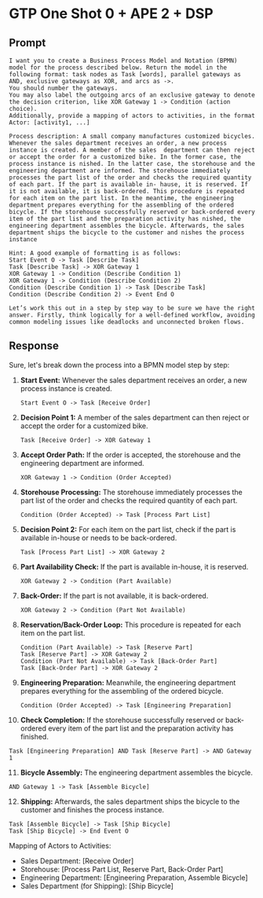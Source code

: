 # GTP One Shot 0 + APE 2 + DSP

## Prompt 

    I want you to create a Business Process Model and Notation (BPMN) model for the process described below. Return the model in the following format: task nodes as Task [words], parallel gateways as AND, exclusive gateways as XOR, and arcs as ->.
    You should number the gateways. 
    You may also label the outgoing arcs of an exclusive gateway to denote the decision criterion, like XOR Gateway 1 -> Condition (action choice). 
    Additionally, provide a mapping of actors to activities, in the format Actor: [activity1, ...]

    Process description: A small company manufactures customized bicycles. Whenever the sales department receives an order, a new process instance is created. A member of the sales  department can then reject or accept the order for a customized bike. In the former case, the process instance is nished. In the latter case, the storehouse and the engineering department are informed. The storehouse immediately processes the part list of the order and checks the required quantity of each part. If the part is available in- hause, it is reserved. If it is not available, it is back-ordered. This procedure is repeated for each item on the part list. In the meantime, the engineering department prepares everything for the assembling of the ordered bicycle. If the storehouse successfully reserved or back-ordered every item of the part list and the preparation activity has nished, the engineering department assembles the bicycle. Afterwards, the sales department ships the bicycle to the customer and nishes the process instance

    Hint: A good example of formatting is as follows:
    Start Event O -> Task [Describe Task]
    Task [Describe Task] -> XOR Gateway 1
    XOR Gateway 1 -> Condition (Describe Condition 1)
    XOR Gateway 1 -> Condition (Describe Condition 2)
    Condition (Describe Condition 1) -> Task [Describe Task]
    Condition (Describe Condition 2) -> Event End O

    Let’s work this out in a step by step way to be sure we have the right answer. Firstly, think logically for a well-defined workflow, avoiding common modeling issues like deadlocks and unconnected broken flows.

## Response
Sure, let's break down the process into a BPMN model step by step:

1. **Start Event:** Whenever the sales department receives an order, a new process instance is created.
   ```
   Start Event O -> Task [Receive Order]
   ```

2. **Decision Point 1:** A member of the sales department can then reject or accept the order for a customized bike.
   ```
   Task [Receive Order] -> XOR Gateway 1
   ```

3. **Accept Order Path:** If the order is accepted, the storehouse and the engineering department are informed.
   ```
   XOR Gateway 1 -> Condition (Order Accepted)
   ```

4. **Storehouse Processing:** The storehouse immediately processes the part list of the order and checks the required quantity of each part.
   ```
   Condition (Order Accepted) -> Task [Process Part List]
   ```

5. **Decision Point 2:** For each item on the part list, check if the part is available in-house or needs to be back-ordered.
   ```
   Task [Process Part List] -> XOR Gateway 2
   ```

6. **Part Availability Check:** If the part is available in-house, it is reserved.
   ```
   XOR Gateway 2 -> Condition (Part Available)
   ```

7. **Back-Order:** If the part is not available, it is back-ordered.
   ```
   XOR Gateway 2 -> Condition (Part Not Available)
   ```

8. **Reservation/Back-Order Loop:** This procedure is repeated for each item on the part list.
   ```
   Condition (Part Available) -> Task [Reserve Part]
   Task [Reserve Part] -> XOR Gateway 2
   Condition (Part Not Available) -> Task [Back-Order Part]
   Task [Back-Order Part] -> XOR Gateway 2
   ```

9. **Engineering Preparation:** Meanwhile, the engineering department prepares everything for the assembling of the ordered bicycle.
   ```
   Condition (Order Accepted) -> Task [Engineering Preparation]
   ```

10. **Check Completion:** If the storehouse successfully reserved or back-ordered every item of the part list and the preparation activity has finished.
   ```
   Task [Engineering Preparation] AND Task [Reserve Part] -> AND Gateway 1
   ```

11. **Bicycle Assembly:** The engineering department assembles the bicycle.
   ```
   AND Gateway 1 -> Task [Assemble Bicycle]
   ```

12. **Shipping:** Afterwards, the sales department ships the bicycle to the customer and finishes the process instance.
   ```
   Task [Assemble Bicycle] -> Task [Ship Bicycle]
   Task [Ship Bicycle] -> End Event O
   ```

Mapping of Actors to Activities:
- Sales Department: [Receive Order]
- Storehouse: [Process Part List, Reserve Part, Back-Order Part]
- Engineering Department: [Engineering Preparation, Assemble Bicycle]
- Sales Department (for Shipping): [Ship Bicycle]